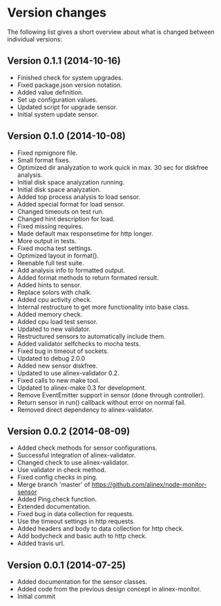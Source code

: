 Version changes
=================================================

The following list gives a short overview about what is changed between
individual versions:

Version 0.1.1 (2014-10-16)
-------------------------------------------------
- Finished check for system upgrades.
- Fixed package.json version notation.
- Added value definition.
- Set up configuration values.
- Updated script for upgrade sensor.
- Initial system update sensor.

Version 0.1.0 (2014-10-08)
-------------------------------------------------
- Fixed npmignore file.
- Small format fixes.
- Optimized dir analyzation to work quick in max. 30 sec for diskfree analysis.
- Initial disk space analyzation running.
- Initial disk space analyzation.
- Added top process analysis to load sensor.
- Added special format for load sensor.
- Changed timeouts on test run.
- Changed hint description for load.
- Fixed missing requires.
- Made default max responsetime for http longer.
- More output in tests.
- Fixed mocha test settings.
- Optimized layout in format().
- Reenable full test suite.
- Add analysis info to formatted output.
- Added format methods to return formated rersult.
- Added hints to sensor.
- Replace solors with chalk.
- Added cpu activity check.
- Internal restructure to get more functionality into base class.
- Added memory check.
- Added cpu load test sensor.
- Updated to new validator.
- Restructured sensors to automatically include them.
- Added validator selfchecks to mocha tests.
- Fixed bug in timeout of sockets.
- Updated to debug 2.0.0
- Added new sensor diskfree.
- Updated to use alinex-validator 0.2.
- Fixed calls to new make tool.
- Updated to alinex-make 0.3 for development.
- Remove EventEmitter support in sensor (done through controller).
- Return sensor in run() callback without error on normal fail.
- Removed direct dependency to alinex-validator.

Version 0.0.2 (2014-08-09)
-------------------------------------------------
- Added check methods for sensor configurations.
- Successful integration of alinex-validator.
- Changed check to use alinex-validator.
- Use validator in check method.
- Fixed config checks in ping.
- Merge branch 'master' of https://github.com/alinex/node-monitor-sensor
- Added Ping.check function.
- Extended documentation.
- Fixed bug in data collection for requests.
- Use the timeout settings in http requests.
- Added headers and body to data collection for http check.
- Add bodycheck and basic auth to http check.
- Added travis url.

Version 0.0.1 (2014-07-25)
-------------------------------------------------
- Added documentation for the sensor classes.
- Added code from the previous design concept in alinex-monitor.
- Initial commit

